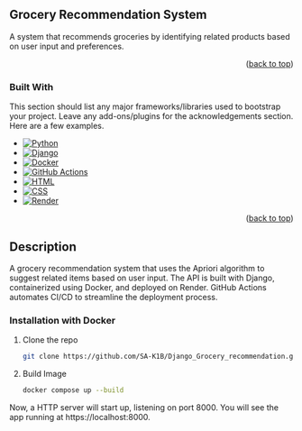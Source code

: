 

<!-- ABOUT THE PROJECT -->
## Grocery Recommendation System
A system that recommends groceries by identifying related products based on user input and preferences.


<p align="right">(<a href="#readme-top">back to top</a>)</p>



### Built With

This section should list any major frameworks/libraries used to bootstrap your project. Leave any add-ons/plugins for the acknowledgements section. Here are a few examples.

* [![Python][Python.img]][Python-url]
* [![Django][Django.img]][Django-url]
* [![Docker][Docker.img]][Docker-url]
* [![GitHub Actions][GitHubActions.img]][GitHubActions-url]
* [![HTML][HTML.img]][HTML-url]
* [![CSS][CSS.img]][CSS-url]
* [![Render][Render.img]][Render-url] 


<p align="right">(<a href="#readme-top">back to top</a>)</p>



<!-- GETTING STARTED -->
## Description
A grocery recommendation system that uses the Apriori algorithm to suggest related items based on user input. The API is built with Django, containerized using Docker, and deployed on Render. GitHub Actions automates CI/CD to streamline the deployment process.


### Installation with Docker


1. Clone the repo
   ```sh
   git clone https://github.com/SA-K1B/Django_Grocery_recommendation.git
   ```
2. Build Image 
   ```sh
   docker compose up --build
   ```
Now, a HTTP server will start up, listening on port 8000. You will see the app running at https://localhost:8000.



<!-- MARKDOWN LINKS & IMAGES -->
<!-- https://www.markdownguide.org/basic-syntax/#reference-style-links -->
[contributors-shield]: https://img.shields.io/github/contributors/othneildrew/Best-README-Template.svg?style=for-the-badge
[CSS-url]: https://www.w3.org/Style/CSS/Overview.en.html
[CSS.img]: https://img.shields.io/badge/CSS-1572B6?style=for-the-badge&logo=css3&logoColor=white
[HTML-url]: https://html.spec.whatwg.org/
[HTML.img]: https://img.shields.io/badge/HTML-E34F26?style=for-the-badge&logo=html5&logoColor=white
[Python-url]: https://www.python.org/
[Python.img]: https://img.shields.io/badge/Python-3776AB?style=for-the-badge&logo=python&logoColor=white
[Django-url]: https://www.djangoproject.com/
[Django.img]: https://img.shields.io/badge/Django-092E20?style=for-the-badge&logo=django&logoColor=white
[Docker-url]: https://www.docker.com/
[Docker.img]: https://img.shields.io/badge/Docker-2496ED?style=for-the-badge&logo=docker&logoColor=white
[GitHubActions-url]: https://github.com/features/actions
[GitHubActions.img]: https://img.shields.io/badge/GitHub_Actions-2088FF?style=for-the-badge&logo=github-actions&logoColor=white
[Render-url]: https://render.com/
[Render.img]: https://img.shields.io/badge/Render-46E3B7?style=for-the-badge&logo=render&logoColor=white